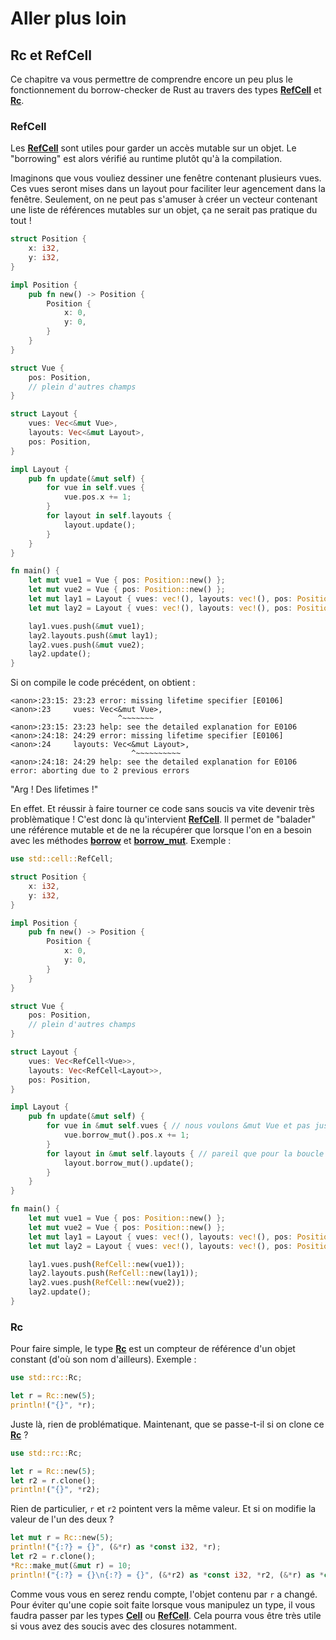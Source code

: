 # Aller plus loin

## Rc et RefCell

Ce chapitre va vous permettre de comprendre encore un peu plus le fonctionnement du borrow-checker de Rust au travers des types [__RefCell__] et [__Rc__].

### RefCell

Les [__RefCell__] sont utiles pour garder un accès mutable sur un objet. Le "borrowing" est alors vérifié au runtime plutôt qu'à la compilation.

Imaginons que vous vouliez dessiner une fenêtre contenant plusieurs vues. Ces vues seront mises dans un layout pour faciliter leur agencement dans la fenêtre. Seulement, on ne peut pas s'amuser à créer un vecteur contenant une liste de références mutables sur un objet, ça ne serait pas pratique du tout !

```Rust
struct Position {
    x: i32,
    y: i32,
}

impl Position {
    pub fn new() -> Position {
        Position {
            x: 0,
            y: 0,
        }
    }
}

struct Vue {
    pos: Position,
    // plein d'autres champs
}

struct Layout {
    vues: Vec<&mut Vue>,
    layouts: Vec<&mut Layout>,
    pos: Position,
}

impl Layout {
    pub fn update(&mut self) {
        for vue in self.vues {
            vue.pos.x += 1;
        }
        for layout in self.layouts {
            layout.update();
        }
    }
}

fn main() {
    let mut vue1 = Vue { pos: Position::new() };
    let mut vue2 = Vue { pos: Position::new() };
    let mut lay1 = Layout { vues: vec!(), layouts: vec!(), pos: Position::new() };
    let mut lay2 = Layout { vues: vec!(), layouts: vec!(), pos: Position::new() };

    lay1.vues.push(&mut vue1);
    lay2.layouts.push(&mut lay1);
    lay2.vues.push(&mut vue2);
    lay2.update();
}
```

Si on compile le code précédent, on obtient :

```Shell
<anon>:23:15: 23:23 error: missing lifetime specifier [E0106]
<anon>:23     vues: Vec<&mut Vue>,
                        ^~~~~~~~
<anon>:23:15: 23:23 help: see the detailed explanation for E0106
<anon>:24:18: 24:29 error: missing lifetime specifier [E0106]
<anon>:24     layouts: Vec<&mut Layout>,
                           ^~~~~~~~~~~
<anon>:24:18: 24:29 help: see the detailed explanation for E0106
error: aborting due to 2 previous errors
```

"Arg ! Des lifetimes !"

En effet. Et réussir à faire tourner ce code sans soucis va vite devenir très problèmatique ! C'est donc là qu'intervient [__RefCell__]. Il permet de "balader" une référence mutable et de ne la récupérer que lorsque l'on en a besoin avec les méthodes [__borrow__] et [__borrow_mut__]. Exemple :

```Rust
use std::cell::RefCell;

struct Position {
    x: i32,
    y: i32,
}

impl Position {
    pub fn new() -> Position {
        Position {
            x: 0,
            y: 0,
        }
    }
}

struct Vue {
    pos: Position,
    // plein d'autres champs
}

struct Layout {
    vues: Vec<RefCell<Vue>>,
    layouts: Vec<RefCell<Layout>>,
    pos: Position,
}

impl Layout {
    pub fn update(&mut self) {
        for vue in &mut self.vues { // nous voulons &mut Vue et pas juste Vue
            vue.borrow_mut().pos.x += 1;
        }
        for layout in &mut self.layouts { // pareil que pour la boucle précédente
            layout.borrow_mut().update();
        }
    }
}

fn main() {
    let mut vue1 = Vue { pos: Position::new() };
    let mut vue2 = Vue { pos: Position::new() };
    let mut lay1 = Layout { vues: vec!(), layouts: vec!(), pos: Position::new() };
    let mut lay2 = Layout { vues: vec!(), layouts: vec!(), pos: Position::new() };

    lay1.vues.push(RefCell::new(vue1));
    lay2.layouts.push(RefCell::new(lay1));
    lay2.vues.push(RefCell::new(vue2));
    lay2.update();
}
```

### Rc

Pour faire simple, le type [__Rc__] est un compteur de référence d'un objet constant (d'où son nom d'ailleurs). Exemple :

```Rust
use std::rc::Rc;

let r = Rc::new(5);
println!("{}", *r);
```

Juste là, rien de problématique. Maintenant, que se passe-t-il si on clone ce [__Rc__] ?

```Rust
use std::rc::Rc;

let r = Rc::new(5);
let r2 = r.clone();
println!("{}", *r2);
```

Rien de particulier, `r` et `r2` pointent vers la même valeur. Et si on modifie la valeur de l'un des deux ?

```Rust
let mut r = Rc::new(5);
println!("{:?} = {}", (&*r) as *const i32, *r);
let r2 = r.clone();
*Rc::make_mut(&mut r) = 10;
println!("{:?} = {}\n{:?} = {}", (&*r2) as *const i32, *r2, (&*r) as *const i32, *r);
```

Comme vous vous en serez rendu compte, l'objet contenu par `r` a changé. Pour éviter qu'une copie soit faite lorsque vous manipulez un type, il vous faudra passer par les types [__Cell__] ou [__RefCell__]. Cela pourra vous être très utile si vous avez des soucis avec des closures notamment.

[__RefCell__]: https://doc.rust-lang.org/stable/std/cell/struct.RefCell.html
[__Rc__]: https://doc.rust-lang.org/stable/std/rc/struct.Rc.html
[__borrow__]: https://doc.rust-lang.org/stable/std/cell/struct.RefCell.html#method.borrow
[__borrow_mut__]: https://doc.rust-lang.org/stable/std/cell/struct.RefCell.html#method.borrow_mut
[__Cell__]: https://doc.rust-lang.org/stable/std/cell/struct.Cell.html

